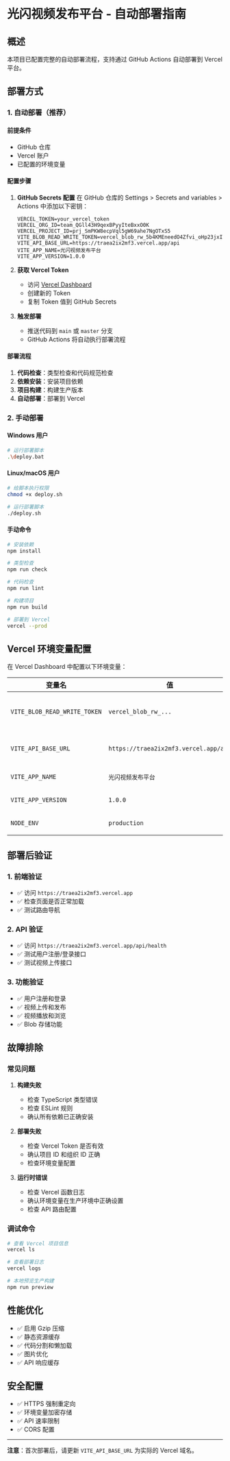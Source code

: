 # 光闪视频发布平台 - 自动部署指南

## 概述

本项目已配置完整的自动部署流程，支持通过 GitHub Actions 自动部署到 Vercel 平台。

## 部署方式

### 1. 自动部署（推荐）

#### 前提条件
- GitHub 仓库
- Vercel 账户
- 已配置的环境变量

#### 配置步骤

1. **GitHub Secrets 配置**
   在 GitHub 仓库的 Settings > Secrets and variables > Actions 中添加以下密钥：

   ```
   VERCEL_TOKEN=your_vercel_token
   VERCEL_ORG_ID=team_QGll43H9qexBPyyIteBxxO0K
   VERCEL_PROJECT_ID=prj_SmPKW8ecpVql5gW69ahe7NgOTxS5
   VITE_BLOB_READ_WRITE_TOKEN=vercel_blob_rw_5b4KMEneedO4Zfvi_oHp23jxITcxhLYwGeZaAuizJoL97TI
   VITE_API_BASE_URL=https://traea2ix2mf3.vercel.app/api
   VITE_APP_NAME=光闪视频发布平台
   VITE_APP_VERSION=1.0.0
   ```

2. **获取 Vercel Token**
   - 访问 [Vercel Dashboard](https://vercel.com/account/tokens)
   - 创建新的 Token
   - 复制 Token 值到 GitHub Secrets

3. **触发部署**
   - 推送代码到 `main` 或 `master` 分支
   - GitHub Actions 将自动执行部署流程

#### 部署流程

1. **代码检查**：类型检查和代码规范检查
2. **依赖安装**：安装项目依赖
3. **项目构建**：构建生产版本
4. **自动部署**：部署到 Vercel

### 2. 手动部署

#### Windows 用户
```bash
# 运行部署脚本
.\deploy.bat
```

#### Linux/macOS 用户
```bash
# 给脚本执行权限
chmod +x deploy.sh

# 运行部署脚本
./deploy.sh
```

#### 手动命令
```bash
# 安装依赖
npm install

# 类型检查
npm run check

# 代码检查
npm run lint

# 构建项目
npm run build

# 部署到 Vercel
vercel --prod
```

## Vercel 环境变量配置

在 Vercel Dashboard 中配置以下环境变量：

| 变量名 | 值 | 说明 |
|--------|----|---------|
| `VITE_BLOB_READ_WRITE_TOKEN` | `vercel_blob_rw_...` | Vercel Blob 存储令牌 |
| `VITE_API_BASE_URL` | `https://traea2ix2mf3.vercel.app/api` | API 基础地址 |
| `VITE_APP_NAME` | `光闪视频发布平台` | 应用名称 |
| `VITE_APP_VERSION` | `1.0.0` | 应用版本 |
| `NODE_ENV` | `production` | 环境标识 |

## 部署后验证

### 1. 前端验证
- ✅ 访问 `https://traea2ix2mf3.vercel.app`
- ✅ 检查页面是否正常加载
- ✅ 测试路由导航

### 2. API 验证
- ✅ 访问 `https://traea2ix2mf3.vercel.app/api/health`
- ✅ 测试用户注册/登录接口
- ✅ 测试视频上传接口

### 3. 功能验证
- ✅ 用户注册和登录
- ✅ 视频上传和发布
- ✅ 视频播放和浏览
- ✅ Blob 存储功能

## 故障排除

### 常见问题

1. **构建失败**
   - 检查 TypeScript 类型错误
   - 检查 ESLint 规则
   - 确认所有依赖已正确安装

2. **部署失败**
   - 检查 Vercel Token 是否有效
   - 确认项目 ID 和组织 ID 正确
   - 检查环境变量配置

3. **运行时错误**
   - 检查 Vercel 函数日志
   - 确认环境变量在生产环境中正确设置
   - 检查 API 路由配置

### 调试命令

```bash
# 查看 Vercel 项目信息
vercel ls

# 查看部署日志
vercel logs

# 本地预览生产构建
npm run preview
```

## 性能优化

- ✅ 启用 Gzip 压缩
- ✅ 静态资源缓存
- ✅ 代码分割和懒加载
- ✅ 图片优化
- ✅ API 响应缓存

## 安全配置

- ✅ HTTPS 强制重定向
- ✅ 环境变量加密存储
- ✅ API 速率限制
- ✅ CORS 配置

---

**注意**：首次部署后，请更新 `VITE_API_BASE_URL` 为实际的 Vercel 域名。